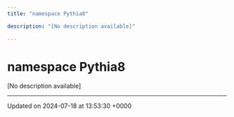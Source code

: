 ```yaml
---
title: "namespace Pythia8"

description: "[No description available]"

---
```


# namespace Pythia8

[No description available]






-------------------------------

Updated on 2024-07-18 at 13:53:30 +0000